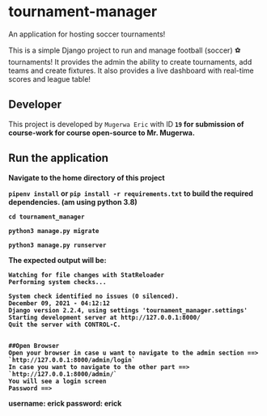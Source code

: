 # tournament-manager
An application for hosting soccer tournaments!

This is a simple Django project to run and manage football (soccer) ⚽ tournaments! It provides the admin the ability to create tournaments, add teams and create fixtures. It also provides a live dashboard with real-time scores and league table! 

## Developer
This project is developed by `Mugerwa Eric` with <a task>ID<Strong> `19` for submission of course-work for course open-source to Mr. Mugerwa.

## Run the application

Navigate to the home directory of this project

`pipenv install` or `pip install -r requirements.txt` to build the required dependencies. (am using python 3.8)

`cd tournament_manager`

`python3 manage.py migrate`

`python3 manage.py runserver`

The expected output will be:
```
Watching for file changes with StatReloader
Performing system checks...

System check identified no issues (0 silenced).
December 09, 2021 - 04:12:12
Django version 2.2.4, using settings 'tournament_manager.settings'
Starting development server at http://127.0.0.1:8000/
Quit the server with CONTROL-C.


##Open Browser
Open your browser in case u want to navigate to the admin section ==> `http://127.0.0.1:8000/admin/login` 
In case you want to navigate to the other part ==> `http://127.0.0.1:8000/admin/`
You will see a login screen
Password ==> 
```
username: erick
password: erick
```



